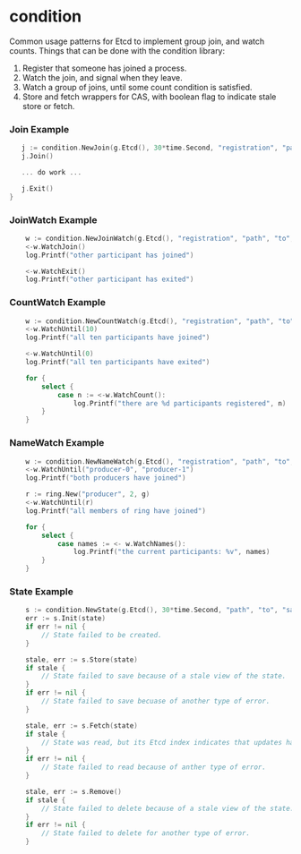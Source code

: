 condition
=========

Common usage patterns for Etcd to implement group join, and watch counts.
Things that can be done with the condition library:

 1. Register that someone has joined a process.
 1. Watch the join, and signal when they leave.
 1. Watch a group of joins, until some count condition is satisfied.
 1. Store and fetch wrappers for CAS, with boolean flag to indicate stale store or fetch.

### Join Example
 ```go
    j := condition.NewJoin(g.Etcd(), 30*time.Second, "registration", "path", "in", "etcd")
    j.Join()

    ... do work ...

    j.Exit()
}
```

### JoinWatch Example
```go
	w := condition.NewJoinWatch(g.Etcd(), "registration", "path", "to", "watch")
	<-w.WatchJoin()
	log.Printf("other participant has joined")

	<-w.WatchExit()
	log.Printf("other participant has exited")
```

### CountWatch Example
```go
	w := condition.NewCountWatch(g.Etcd(), "registration", "path", "to", "watch")
	<-w.WatchUntil(10)
	log.Printf("all ten participants have joined")

	<-w.WatchUntil(0)
	log.Printf("all ten participants have exited")

	for {
		select {
			case n := <-w.WatchCount():
				log.Printf("there are %d participants registered", n)
		}
	}
```

### NameWatch Example
```go
	w := condition.NewNameWatch(g.Etcd(), "registration", "path", "to", "watch")
	<-w.WatchUntil("producer-0", "producer-1")
	log.Printf("both producers have joined")

	r := ring.New("producer", 2, g)
	<-w.WatchUntil(r)
	log.Printf("all members of ring have joined")

	for {
		select {
			case names := <- w.WatchNames():
				log.Printf("the current participants: %v", names)
		}
	}
```

### State Example
```go
	s := condition.NewState(g.Etcd(), 30*time.Second, "path", "to", "saved", "state")
	err := s.Init(state)
	if err != nil {
		// State failed to be created.
	}

	stale, err := s.Store(state)
	if stale {
		// State failed to save because of a stale view of the state.
	}
	if err != nil {
		// State failed to save becuase of another type of error.
	}

	stale, err := s.Fetch(state)
	if stale {
		// State was read, but its Etcd index indicates that updates happened.
	}
	if err != nil {
		// State failed to read because of anther type of error.
	}

	stale, err := s.Remove()
	if stale {
		// State failed to delete because of a stale view of the state.
	}
	if err != nil {
		// State failed to delete for another type of error.
	}
```